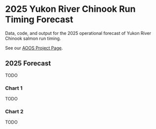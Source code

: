 # 2025 Yukon River Chinook Run Timing Forecast

Data, code, and output for the 2025 operational forecast of Yukon River Chinook salmon run timing.

See our [AOOS Project Page](https://aoos.org/project/yukon-river-chinook-run-timing/).

## 2025 Forecast

TODO

### Chart 1

TODO

### Chart 2

TODO
